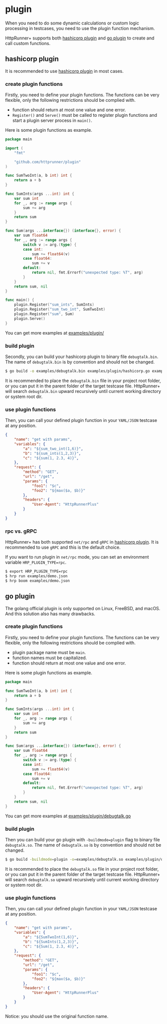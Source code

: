 # plugin

When you need to do some dynamic calculations or custom logic processing in testcases, you need to use the plugin function mechanism.

HttpRunner+ supports both [hashicorp plugin] and [go plugin] to create and call custom functions.

## hashicorp plugin

It is recommended to use [hashicorp plugin] in most cases.

### create plugin functions

Firstly, you need to define your plugin functions. The functions can be very flexible, only the following restrictions should be complied with.

- function should return at most one value and one error.
- `Register()` and `Serve()` must be called to register plugin functions and start a plugin server process in `main()`.

Here is some plugin functions as example.

```go
package main

import (
	"fmt"

	"github.com/httprunner/plugin"
)

func SumTwoInt(a, b int) int {
	return a + b
}

func SumInts(args ...int) int {
	var sum int
	for _, arg := range args {
		sum += arg
	}
	return sum
}

func Sum(args ...interface{}) (interface{}, error) {
	var sum float64
	for _, arg := range args {
		switch v := arg.(type) {
		case int:
			sum += float64(v)
		case float64:
			sum += v
		default:
			return nil, fmt.Errorf("unexpected type: %T", arg)
		}
	}
	return sum, nil
}

func main() {
	plugin.Register("sum_ints", SumInts)
	plugin.Register("sum_two_int", SumTwoInt)
	plugin.Register("sum", Sum)
	plugin.Serve()
}
```

You can get more examples at [examples/plugin/]

### build plugin

Secondly, you can build your hashicorp plugin to binary file `debugtalk.bin`. The name of `debugtalk.bin` is by convention and should not be changed.

```bash
$ go build -o examples/debugtalk.bin examples/plugin/hashicorp.go examples/plugin/debugtalk.go
```

It is recommended to place the `debugtalk.bin` file in your project root folder, or you can put it in the parent folder of the target testcase file. HttpRunner+ will search `debugtalk.bin` upward recursively until current working directory or system root dir.

### use plugin functions

Then, you can call your defined plugin function in your `YAML/JSON` testcase at any position.

```json
{
    "name": "get with params",
    "variables": {
        "a": "${sum_two_int(1,6)}",
        "b": "${sum_ints(1,2,3)}",
        "c": "${sum(1, 2.3, 4)}",
    },
    "request": {
        "method": "GET",
        "url": "/get",
        "params": {
            "foo1": "$c",
            "foo2": "${max($a, $b)}"
        },
        "headers": {
            "User-Agent": "HttpRunnerPlus"
        }
    }
}
```

### rpc vs. gRPC

HttpRunner+ has both supported `net/rpc` and `gRPC` in [hashicorp plugin]. It is recommended to use `gRPC` and this is the default choice.

If you want to run plugin in `net/rpc` mode, you can set an environment variable `HRP_PLUGIN_TYPE=rpc`.

```bash
$ export HRP_PLUGIN_TYPE=rpc
$ hrp run examples/demo.json
$ hrp boom examples/demo.json
```

## go plugin

The golang official plugin is only supported on Linux, FreeBSD, and macOS. And this solution also has many drawbacks.

### create plugin functions

Firstly, you need to define your plugin functions. The functions can be very flexible, only the following restrictions should be complied with.

- plugin package name must be `main`.
- function names must be capitalized.
- function should return at most one value and one error.

Here is some plugin functions as example.

```go
package main

func SumTwoInt(a, b int) int {
	return a + b
}

func SumInts(args ...int) int {
	var sum int
	for _, arg := range args {
		sum += arg
	}
	return sum
}

func Sum(args ...interface{}) (interface{}, error) {
	var sum float64
	for _, arg := range args {
		switch v := arg.(type) {
		case int:
			sum += float64(v)
		case float64:
			sum += v
		default:
			return nil, fmt.Errorf("unexpected type: %T", arg)
		}
	}
	return sum, nil
}
```

You can get more examples at [examples/plugin/debugtalk.go]

### build plugin

Then you can build your go plugin with `-buildmode=plugin` flag to binary file `debugtalk.so`. The name of `debugtalk.so` is by convention and should not be changed.

```bash
$ go build -buildmode=plugin -o=examples/debugtalk.so examples/plugin/debugtalk.go
```

It is recommended to place the `debugtalk.so` file in your project root folder, or you can put it in the parent folder of the target testcase file. HttpRunner+ will search `debugtalk.so` upward recursively until current working directory or system root dir.

### use plugin functions

Then, you can call your defined plugin function in your `YAML/JSON` testcase at any position.

```json
{
    "name": "get with params",
    "variables": {
        "a": "${SumTwoInt(1,6)}",
        "b": "${SumInts(1,2,3)}",
        "c": "${Sum(1, 2.3, 4)}",
    },
    "request": {
        "method": "GET",
        "url": "/get",
        "params": {
            "foo1": "$c",
            "foo2": "${max($a, $b)}"
        },
        "headers": {
            "User-Agent": "HttpRunnerPlus"
        }
    }
}
```

Notice: you should use the original function name.

[hashicorp plugin]: https://github.com/hashicorp/go-plugin
[go plugin]: https://pkg.go.dev/plugin
[examples/plugin/]: ../examples/plugin/
[examples/plugin/debugtalk.go]: ../examples/plugin/debugtalk.go
